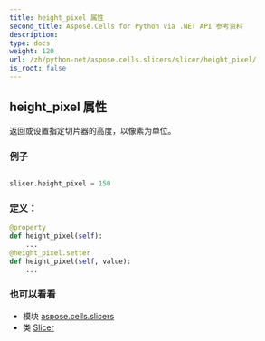 ```yaml
---
title: height_pixel 属性
second_title: Aspose.Cells for Python via .NET API 参考资料
description:
type: docs
weight: 120
url: /zh/python-net/aspose.cells.slicers/slicer/height_pixel/
is_root: false
---
```

## height_pixel 属性

返回或设置指定切片器的高度，以像素为单位。

### 例子

```python

slicer.height_pixel = 150

```
### 定义：
```python
@property
def height_pixel(self):
    ...
@height_pixel.setter
def height_pixel(self, value):
    ...
```

### 也可以看看
* 模块 [aspose.cells.slicers](../../)
* 类 [Slicer](/cells/zh/python-net/aspose.cells.slicers/slicer)
